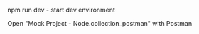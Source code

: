 ######

npm run dev - start dev environment

Open "Mock Project - Node.collection_postman" with Postman
